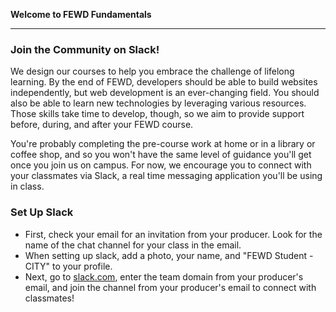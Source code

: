 **Welcome to FEWD Fundamentals**

---

### Join the Community on Slack!

We design our courses to help you embrace the challenge of lifelong learning. By the end of FEWD, developers should be able to build websites independently, but web development is an ever-changing field. You should also be able to learn new technologies by leveraging various resources.  Those skills take time to develop, though, so we aim to provide support before, during, and after your FEWD course.

You're probably completing the pre-course work at home or in a library or coffee shop, and so you won't have the same level of guidance you'll get once you join us on campus. For now, we encourage you to connect with your classmates via Slack, a real time messaging application you'll be using in class.

### Set Up Slack

* First, check your email for an invitation from your producer.  Look for the name of the chat channel for your class in the email.
* When setting up slack, add a photo, your name, and "FEWD Student - CITY" to your profile.
* Next, go to [slack.com](https://slack.com/signin), enter the team domain from your producer's email, and join the channel from your producer's email to connect with classmates!
